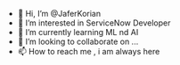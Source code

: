 - 👋 Hi, I’m @JaferKorian
- 👀 I’m interested in ServiceNow Developer
- 🌱 I’m currently learning ML nd AI
- 💞️ I’m looking to collaborate on ...
- 📫 How to reach me , i am always here

<!---
JaferKorian/JaferKorian is a ✨ special ✨ repository because its `README.md` (this file) appears on your GitHub profile.
You can click the Preview link to take a look at your changes.
--->
